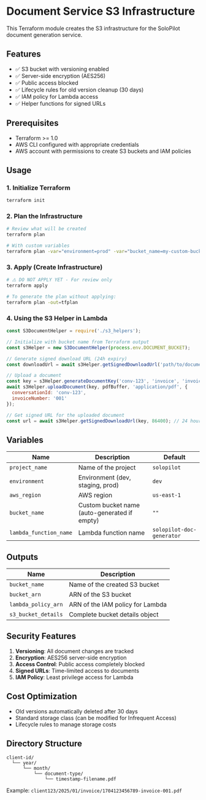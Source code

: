 # Document Service S3 Infrastructure

This Terraform module creates the S3 infrastructure for the SoloPilot document generation service.

## Features

- ✅ S3 bucket with versioning enabled
- ✅ Server-side encryption (AES256)
- ✅ Public access blocked
- ✅ Lifecycle rules for old version cleanup (30 days)
- ✅ IAM policy for Lambda access
- ✅ Helper functions for signed URLs

## Prerequisites

- Terraform >= 1.0
- AWS CLI configured with appropriate credentials
- AWS account with permissions to create S3 buckets and IAM policies

## Usage

### 1. Initialize Terraform

```bash
terraform init
```

### 2. Plan the Infrastructure

```bash
# Review what will be created
terraform plan

# With custom variables
terraform plan -var="environment=prod" -var="bucket_name=my-custom-bucket"
```

### 3. Apply (Create Infrastructure)

```bash
# ⚠️ DO NOT APPLY YET - For review only
terraform apply

# To generate the plan without applying:
terraform plan -out=tfplan
```

### 4. Using the S3 Helper in Lambda

```javascript
const S3DocumentHelper = require('./s3_helpers');

// Initialize with bucket name from Terraform output
const s3Helper = new S3DocumentHelper(process.env.DOCUMENT_BUCKET);

// Generate signed download URL (24h expiry)
const downloadUrl = await s3Helper.getSignedDownloadUrl('path/to/document.pdf');

// Upload a document
const key = s3Helper.generateDocumentKey('conv-123', 'invoice', 'invoice-001.pdf');
await s3Helper.uploadDocument(key, pdfBuffer, 'application/pdf', {
  conversationId: 'conv-123',
  invoiceNumber: '001'
});

// Get signed URL for the uploaded document
const url = await s3Helper.getSignedDownloadUrl(key, 86400); // 24 hours
```

## Variables

| Name | Description | Default |
|------|-------------|---------|
| `project_name` | Name of the project | `solopilot` |
| `environment` | Environment (dev, staging, prod) | `dev` |
| `aws_region` | AWS region | `us-east-1` |
| `bucket_name` | Custom bucket name (auto-generated if empty) | `""` |
| `lambda_function_name` | Lambda function name | `solopilot-doc-generator` |

## Outputs

| Name | Description |
|------|-------------|
| `bucket_name` | Name of the created S3 bucket |
| `bucket_arn` | ARN of the S3 bucket |
| `lambda_policy_arn` | ARN of the IAM policy for Lambda |
| `s3_bucket_details` | Complete bucket details object |

## Security Features

1. **Versioning**: All document changes are tracked
2. **Encryption**: AES256 server-side encryption
3. **Access Control**: Public access completely blocked
4. **Signed URLs**: Time-limited access to documents
5. **IAM Policy**: Least privilege access for Lambda

## Cost Optimization

- Old versions automatically deleted after 30 days
- Standard storage class (can be modified for Infrequent Access)
- Lifecycle rules to manage storage costs

## Directory Structure

```
client-id/
  └── year/
      └── month/
          └── document-type/
              └── timestamp-filename.pdf
```

Example: `client123/2025/01/invoice/1704123456789-invoice-001.pdf`
